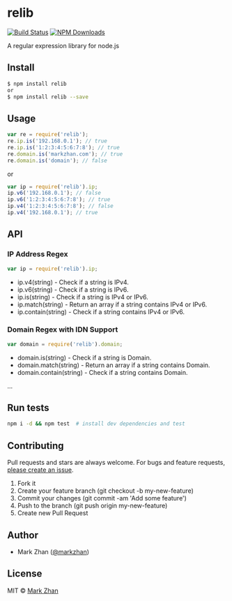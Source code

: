 # relib

[![Build Status](https://travis-ci.org/markzhan/relib.svg?branch=master)](https://travis-ci.org/markzhan/relib)
[![NPM Downloads](https://img.shields.io/npm/dm/relib.svg?style=flat)](https://www.npmjs.org/package/relib)

A regular expression library for node.js


## Install

```sh
$ npm install relib
or
$ npm install relib --save
```

## Usage

```js
var re = require('relib');
re.ip.is('192.168.0.1'); // true
re.ip.is('1:2:3:4:5:6:7:8'); // true
re.domain.is('markzhan.com'); // true
re.domain.is('domain'); // false
```
or
```js
var ip = require('relib').ip;
ip.v6('192.168.0.1'); // false
ip.v6('1:2:3:4:5:6:7:8'); // true
ip.v4('1:2:3:4:5:6:7:8'); // false
ip.v4('192.168.0.1'); // true
```

## API

### IP Address Regex
```js
var ip = require('relib').ip;
```
* ip.v4(string)  - Check if a string is IPv4.
* ip.v6(string)  - Check if a string is IPv6.
* ip.is(string)  - Check if a string is IPv4 or IPv6.
* ip.match(string)  - Return an array if a string contains IPv4 or IPv6.
* ip.contain(string)  - Check if a string contains IPv4 or IPv6.

### Domain Regex with IDN Support
```js
var domain = require('relib').domain;
```
* domain.is(string)  - Check if a string is Domain.
* domain.match(string)  - Return an array if a string contains Domain.
* domain.contain(string)  - Check if a string contains Domain.

...


## Run tests
```sh
npm i -d && npm test  # install dev dependencies and test
```

## Contributing

Pull requests and stars are always welcome. For bugs and feature requests, [please create an issue](https://github.com/markzhan/relib/issues).

1. Fork it
2. Create your feature branch (git checkout -b my-new-feature)
3. Commit your changes (git commit -am 'Add some feature')
4. Push to the branch (git push origin my-new-feature)
5. Create new Pull Request


## Author

* Mark Zhan ([@markzhan](https://github.com/markzhan))


## License

MIT © [Mark Zhan](http://markzhan.com)
